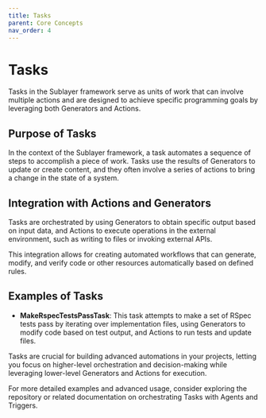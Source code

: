 ```yaml
---
title: Tasks
parent: Core Concepts
nav_order: 4
---
```


# Tasks

Tasks in the Sublayer framework serve as units of work that can involve multiple actions and are designed to achieve specific programming goals by leveraging both Generators and Actions.

## Purpose of Tasks

In the context of the Sublayer framework, a task automates a sequence of steps to accomplish a piece of work. Tasks use the results of Generators to update or create content, and they often involve a series of actions to bring a change in the state of a system.

## Integration with Actions and Generators

Tasks are orchestrated by using Generators to obtain specific output based on input data, and Actions to execute operations in the external environment, such as writing to files or invoking external APIs.

This integration allows for creating automated workflows that can generate, modify, and verify code or other resources automatically based on defined rules.

## Examples of Tasks

- **MakeRspecTestsPassTask**: This task attempts to make a set of RSpec tests pass by iterating over implementation files, using Generators to modify code based on test output, and Actions to run tests and update files.

Tasks are crucial for building advanced automations in your projects, letting you focus on higher-level orchestration and decision-making while leveraging lower-level Generators and Actions for execution.

For more detailed examples and advanced usage, consider exploring the repository or related documentation on orchestrating Tasks with Agents and Triggers.
